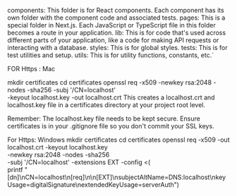 components: This folder is for React components. Each component has its own folder with the component code and associated tests.
pages: This is a special folder in Next.js. Each JavaScript or TypeScript file in this folder becomes a route in your application.
lib: This is for code that's used across different parts of your application, like a code for making API requests or interacting with a database.
styles: This is for global styles.
tests: This is for test utilities and setup.
utils: This is for utility functions, constants, etc.`


FOR Https : Mac


mkdir certificates
cd certificates
openssl req -x509 -newkey rsa:2048 -nodes -sha256 -subj '/CN=localhost' \
    -keyout localhost.key -out localhost.crt
This creates a localhost.crt and localhost.key file in a certificates directory at your project root level.

Remember: The localhost.key file needs to be kept secure. Ensure certificates is in your .gitignore file so you don't commit your SSL keys.

For Https: Windows
mkdir certificates
cd certificates
openssl req -x509 -out localhost.crt -keyout localhost.key \
  -newkey rsa:2048 -nodes -sha256 \
  -subj '/CN=localhost' -extensions EXT -config <( \
   printf "[dn]\nCN=localhost\n[req]\n\n[EXT]\nsubjectAltName=DNS:localhost\nkeyUsage=digitalSignature\nextendedKeyUsage=serverAuth")
